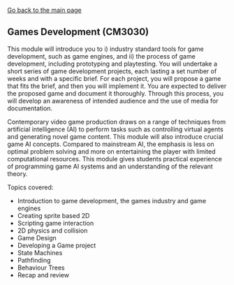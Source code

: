 [Go back to the main page](https://github.com/world-class/REPL)

## Games Development (CM3030)

This module will introduce you to i) industry standard tools for game development, such as game
engines, and ii) the process of game development, including prototyping and playtesting. You will
undertake a short series of game development projects, each lasting a set number of weeks and
with a specific brief. For each project, you will propose a game that fits the brief, and then you will
implement it. You are expected to deliver the proposed game and document it thoroughly. Through
this process, you will develop an awareness of intended audience and the use of media for
documentation.

Contemporary video game production draws on a range of techniques from artificial intelligence (AI)
to perform tasks such as controlling virtual agents and generating novel game content. This module
will also introduce crucial game AI concepts. Compared to mainstream AI, the emphasis is less on
optimal problem solving and more on entertaining the player with limited computational resources.
This module gives students practical experience of programming game AI systems and an
understanding of the relevant theory.

Topics covered:

- Introduction to game development, the games industry and game engines
- Creating sprite based 2D
- Scripting game interaction
- 2D physics and collision
- Game Design
- Developing a Game project
- State Machines
- Pathfinding
- Behaviour Trees
- Recap and review
